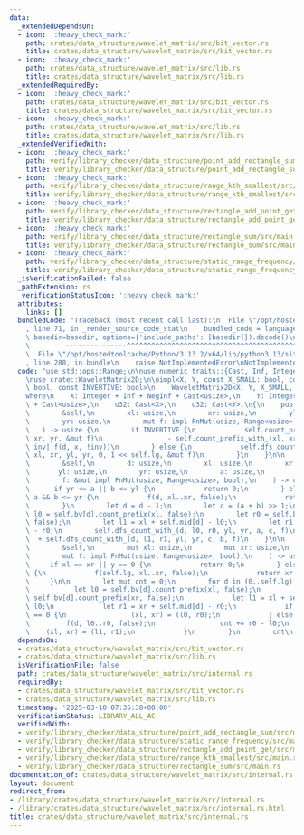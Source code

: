 ```yaml
---
data:
  _extendedDependsOn:
  - icon: ':heavy_check_mark:'
    path: crates/data_structure/wavelet_matrix/src/bit_vector.rs
    title: crates/data_structure/wavelet_matrix/src/bit_vector.rs
  - icon: ':heavy_check_mark:'
    path: crates/data_structure/wavelet_matrix/src/lib.rs
    title: crates/data_structure/wavelet_matrix/src/lib.rs
  _extendedRequiredBy:
  - icon: ':heavy_check_mark:'
    path: crates/data_structure/wavelet_matrix/src/bit_vector.rs
    title: crates/data_structure/wavelet_matrix/src/bit_vector.rs
  - icon: ':heavy_check_mark:'
    path: crates/data_structure/wavelet_matrix/src/lib.rs
    title: crates/data_structure/wavelet_matrix/src/lib.rs
  _extendedVerifiedWith:
  - icon: ':heavy_check_mark:'
    path: verify/library_checker/data_structure/point_add_rectangle_sum/src/main.rs
    title: verify/library_checker/data_structure/point_add_rectangle_sum/src/main.rs
  - icon: ':heavy_check_mark:'
    path: verify/library_checker/data_structure/range_kth_smallest/src/main.rs
    title: verify/library_checker/data_structure/range_kth_smallest/src/main.rs
  - icon: ':heavy_check_mark:'
    path: verify/library_checker/data_structure/rectangle_add_point_get/src/main.rs
    title: verify/library_checker/data_structure/rectangle_add_point_get/src/main.rs
  - icon: ':heavy_check_mark:'
    path: verify/library_checker/data_structure/rectangle_sum/src/main.rs
    title: verify/library_checker/data_structure/rectangle_sum/src/main.rs
  - icon: ':heavy_check_mark:'
    path: verify/library_checker/data_structure/static_range_frequency/src/main.rs
    title: verify/library_checker/data_structure/static_range_frequency/src/main.rs
  _isVerificationFailed: false
  _pathExtension: rs
  _verificationStatusIcon: ':heavy_check_mark:'
  attributes:
    links: []
  bundledCode: "Traceback (most recent call last):\n  File \"/opt/hostedtoolcache/Python/3.13.2/x64/lib/python3.13/site-packages/onlinejudge_verify/documentation/build.py\"\
    , line 71, in _render_source_code_stat\n    bundled_code = language.bundle(stat.path,\
    \ basedir=basedir, options={'include_paths': [basedir]}).decode()\n          \
    \         ~~~~~~~~~~~~~~~^^^^^^^^^^^^^^^^^^^^^^^^^^^^^^^^^^^^^^^^^^^^^^^^^^^^^^^^^^^^^^^^^^\n\
    \  File \"/opt/hostedtoolcache/Python/3.13.2/x64/lib/python3.13/site-packages/onlinejudge_verify/languages/rust.py\"\
    , line 288, in bundle\n    raise NotImplementedError\nNotImplementedError\n"
  code: "use std::ops::Range;\n\nuse numeric_traits::{Cast, Inf, Integer, NegInf};\n\
    \nuse crate::WaveletMatrix2D;\n\nimpl<X, Y, const X_SMALL: bool, const Y_SMALL:\
    \ bool, const INVERTIVE: bool>\n    WaveletMatrix2D<X, Y, X_SMALL, Y_SMALL, INVERTIVE>\n\
    where\n    X: Integer + Inf + NegInf + Cast<usize>,\n    Y: Integer + Inf + NegInf\
    \ + Cast<usize>,\n    u32: Cast<X>,\n    u32: Cast<Y>,\n{\n    pub(crate) fn count_with_(\n\
    \        &self,\n        xl: usize,\n        xr: usize,\n        yl: usize,\n\
    \        yr: usize,\n        mut f: impl FnMut(usize, Range<usize>, bool),\n \
    \   ) -> usize {\n        if INVERTIVE {\n            self.count_prefix_with_(xl,\
    \ xr, yr, &mut f)\n                - self.count_prefix_with_(xl, xr, yl, |d, x,\
    \ inv| f(d, x, !inv))\n        } else {\n            self.dfs_count_with_(self.lg,\
    \ xl, xr, yl, yr, 0, 1 << self.lg, &mut f)\n        }\n    }\n\n    fn dfs_count_with_(\n\
    \        &self,\n        d: usize,\n        xl: usize,\n        xr: usize,\n \
    \       yl: usize,\n        yr: usize,\n        a: usize,\n        b: usize,\n\
    \        f: &mut impl FnMut(usize, Range<usize>, bool),\n    ) -> usize {\n  \
    \      if yr <= a || b <= yl {\n            return 0;\n        } else if yl <=\
    \ a && b <= yr {\n            f(d, xl..xr, false);\n            return xr - xl;\n\
    \        }\n        let d = d - 1;\n        let c = (a + b) >> 1;\n        let\
    \ l0 = self.bv[d].count_prefix(xl, false);\n        let r0 = self.bv[d].count_prefix(xr,\
    \ false);\n        let l1 = xl + self.mid[d] - l0;\n        let r1 = xr + self.mid[d]\
    \ - r0;\n        self.dfs_count_with_(d, l0, r0, yl, yr, a, c, f)\n          \
    \  + self.dfs_count_with_(d, l1, r1, yl, yr, c, b, f)\n    }\n\n    fn count_prefix_with_(\n\
    \        &self,\n        mut xl: usize,\n        mut xr: usize,\n        y: usize,\n\
    \        mut f: impl FnMut(usize, Range<usize>, bool),\n    ) -> usize {\n   \
    \     if xl == xr || y == 0 {\n            return 0;\n        } else if y == self.m\
    \ {\n            f(self.lg, xl..xr, false);\n            return xr - xl;\n   \
    \     }\n\n        let mut cnt = 0;\n        for d in (0..self.lg).rev() {\n \
    \           let l0 = self.bv[d].count_prefix(xl, false);\n            let r0 =\
    \ self.bv[d].count_prefix(xr, false);\n            let l1 = xl + self.mid[d] -\
    \ l0;\n            let r1 = xr + self.mid[d] - r0;\n            if y >> d & 1\
    \ == 0 {\n                (xl, xr) = (l0, r0);\n            } else {\n       \
    \         f(d, l0..r0, false);\n                cnt += r0 - l0;\n            \
    \    (xl, xr) = (l1, r1);\n            }\n        }\n        cnt\n    }\n}\n"
  dependsOn:
  - crates/data_structure/wavelet_matrix/src/bit_vector.rs
  - crates/data_structure/wavelet_matrix/src/lib.rs
  isVerificationFile: false
  path: crates/data_structure/wavelet_matrix/src/internal.rs
  requiredBy:
  - crates/data_structure/wavelet_matrix/src/bit_vector.rs
  - crates/data_structure/wavelet_matrix/src/lib.rs
  timestamp: '2025-03-10 07:35:38+00:00'
  verificationStatus: LIBRARY_ALL_AC
  verifiedWith:
  - verify/library_checker/data_structure/point_add_rectangle_sum/src/main.rs
  - verify/library_checker/data_structure/static_range_frequency/src/main.rs
  - verify/library_checker/data_structure/rectangle_add_point_get/src/main.rs
  - verify/library_checker/data_structure/range_kth_smallest/src/main.rs
  - verify/library_checker/data_structure/rectangle_sum/src/main.rs
documentation_of: crates/data_structure/wavelet_matrix/src/internal.rs
layout: document
redirect_from:
- /library/crates/data_structure/wavelet_matrix/src/internal.rs
- /library/crates/data_structure/wavelet_matrix/src/internal.rs.html
title: crates/data_structure/wavelet_matrix/src/internal.rs
---
```

